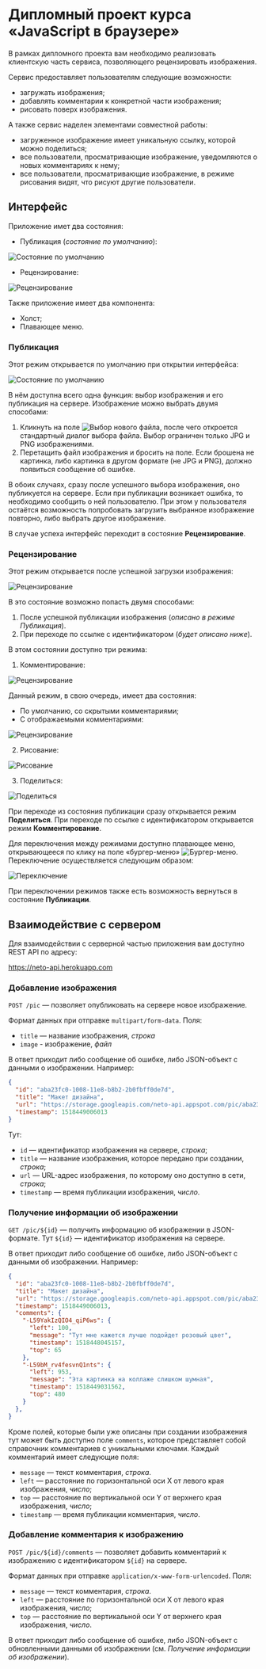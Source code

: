 Дипломный проект курса «JavaScript в браузере»
===

В рамках дипломного проекта вам необходимо реализовать клиентскую часть сервиса, позволяющего рецензировать изображения.

Сервис предоставляет пользователям следующие возможности:
- загружать изображения;
- добавлять комментарии к конкретной части изображения;
- рисовать поверх изображения.

А также сервис наделен элементами совместной работы:
- загруженное изображение имеет уникальную ссылку, которой можно поделиться;
- все пользователи, просматривающие изображение, уведомляются о новых комментариях к нему;
- все пользователи, просматривающие изображение, в режиме рисования видят, что рисуют другие пользователи.

## Интерфейс

Приложение имет два состояния:
- Публикация (_состояние по умолчанию_):

![Состояние по умолчанию](res/default.jpg)

- Рецензирование:

![Рецензирование](res/review.jpg)

Также приложение имеет два компонента:
- Холст;
- Плавающее меню.

### Публикация

Этот режим открывается по умолчанию при открытии интерфейса: 

![Состояние по умолчанию](res/default.jpg)

В нём доступна всего одна функция: выбор изображения и его публикация на сервере. Изображение можно выбрать двумя способами:
1. Кликнуть на поле ![Выбор нового файла](res/new.jpg), после чего откроется стандартный диалог выбора файла. Выбор ограничен только JPG и PNG изображениями.
2. Перетащить файл изображения и бросить на поле. Если брошена не картинка, либо картинка в другом формате (не JPG и PNG), должно появиться сообщение об ошибке.

В обоих случаях, сразу после успешного выбора изображения, оно публикуется на сервере. Если при публикации возникает ошибка, то необходимо сообщить о ней пользователю. При этом у пользователя остаётся возможность попробовать загрузить выбранное изображение повторно, либо выбрать другое изображение.

В случае успеха интерфейс переходит в состояние **Рецензирование**.

### Рецензирование

Этот режим открывается после успешной загрузки изображения:

![Рецензирование](res/review.jpg)

В это состояние возможно попасть двумя способами:
1. После успешной публикации изображения (_описано в режиме Публикация_).
2. При переходе по ссылке с идентификатором (_будет описано ниже_).

В этом состоянии доступно три режима:
1. Комментирование:

![Рецензирование](res/review.jpg)

Данный режим, в свою очередь, имеет два состояния:

- По умолчанию, со скрытыми комментариями;
- С отображаемыми комментариями:

![Рецензирование](res/review-show.jpg)

2. Рисование:

![Рисование](res/draw.jpg)

3. Поделиться:

![Поделиться](res/share.jpg)

При переходе из состояния публикации сразу открывается режим **Поделиться**. При переходе по ссылке с идентификатором открывается режим **Комментирование**. 

Для переключения между режимами доступно плавающее меню, открывающееся по клику на поле «бургер-меню» ![Бургер-меню](res/burger.gif). Переключение осуществляется следующим образом:

![Переключение](res/switch-demo.gif)

При переключении режимов также есть возможность вернуться в состояние **Публикации**.

## Взаимодействие с сервером

Для взаимодействии с серверной частью приложения вам доступно REST API по адресу:

https://neto-api.herokuapp.com

### Добавление изображения

`POST /pic` — позволяет опубликовать на сервере новое изображение.

Формат данных при отправке `multipart/form-data`. Поля:

- `title` — название изображения, _строка_
- `image` - изображение, _файл_

В ответ приходит либо сообщение об ошибке, либо JSON-объект с данными о изображении. Например:
```json
{
  "id": "aba23fc0-1008-11e8-b8b2-2b0fbff0de7d",
  "title": "Макет дизайна",
  "url": "https://storage.googleapis.com/neto-api.appspot.com/pic/aba23fc0-1008-11e8-b8b2-2b0fbff0de7d/bMFAlDwf9AI.jpg",
  "timestamp": 1518449006013
}
```

Тут:
- `id` — идентификатор изображения на сервере, _строка_;
- `title` — название изображения, которое передано при создании, _строка_;
- `url` — URL-адрес изображения, по которому оно доступно в сети, _строка_;
- `timestamp` — время публикации изображения, _число_.

### Получение информации об изображении

`GET /pic/${id}` — получить информацию об изображении в JSON-формате. Тут `${id}` — идентификатор изображения на сервере.

В ответ приходит либо сообщение об ошибке, либо JSON-объект с данными об изображении. Например:
```json
{
  "id": "aba23fc0-1008-11e8-b8b2-2b0fbff0de7d",
  "title": "Макет дизайна",
  "url": "https://storage.googleapis.com/neto-api.appspot.com/pic/aba23fc0-1008-11e8-b8b2-2b0fbff0de7d/bMFAlDwf9AI.jpg",
  "timestamp": 1518449006013,
  "comments": {
    "-L59YakIzQIO4_qiP6ws": {
      "left": 100,
      "message": "Тут мне кажется лучше подойдет розовый цвет",
      "timestamp": 1518448045157,
      "top": 65
    },
    "-L59bM_rv4fesvnQ1nts": {
      "left": 953,
      "message": "Эта картинка на коллаже слишком шумная",
      "timestamp": 1518449031562,
      "top": 480
    }
  },
}
```

Кроме полей, которые были уже описаны при создании изображения тут может быть доступно поле `comments`, которое представляет собой справочник комментариев с уникальными ключами. Каждый комментарий имеет следующие поля:
- `message` — текст комментария, _строка_.
- `left` — расстояние по горизонтальной оси X от левого края изображения, _число_;
- `top` — расстояние по вертикальной оси Y от верхнего края изображения, _число_;
- `timestamp` — время публикации комментария, _число_.

### Добавление комментария к изображению

`POST /pic/${id}/comments` — позволяет добавить комментарий к изображению с идентификатором `${id}` на сервере.

Формат данных при отправке `application/x-www-form-urlencoded`. Поля:
- `message` — текст комментария, _строка_.
- `left` — расстояние по горизонтальной оси X от левого края изображения, _число_;
- `top` — расстояние по вертикальной оси Y от верхнего края изображения, _число_.

В ответ приходит либо сообщение об ошибке, либо JSON-объект с обновленными данными об изображении (см. _Получение информации об изображении_).
